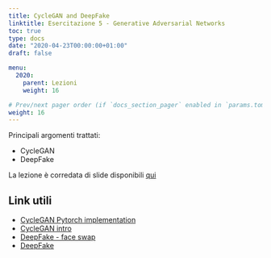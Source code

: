 ```yaml
---
title: CycleGAN and DeepFake
linktitle: Esercitazione 5 - Generative Adversarial Networks
toc: true
type: docs
date: "2020-04-23T00:00:00+01:00"
draft: false

menu:
  2020:
    parent: Lezioni
    weight: 16

# Prev/next pager order (if `docs_section_pager` enabled in `params.toml`)
weight: 16
---
```




Principali argomenti trattati:

- CycleGAN
- DeepFake

La lezione è corredata di slide disponibili [qui](https://github.com/gmanco/cv_notebooks/blob/master/labs_lecture/lab07)



## Link utili

- [CycleGAN Pytorch implementation](https://github.com/junyanz/pytorch-CycleGAN-and-pix2pix)
- [CycleGAN intro](https://towardsdatascience.com/image-to-image-translation-using-cyclegan-model-d58cfff04755)
- [DeepFake - face swap](https://github.com/jinfagang/faceswap_pytorch)
- [DeepFake](https://github.com/OValery16/swap-face)


